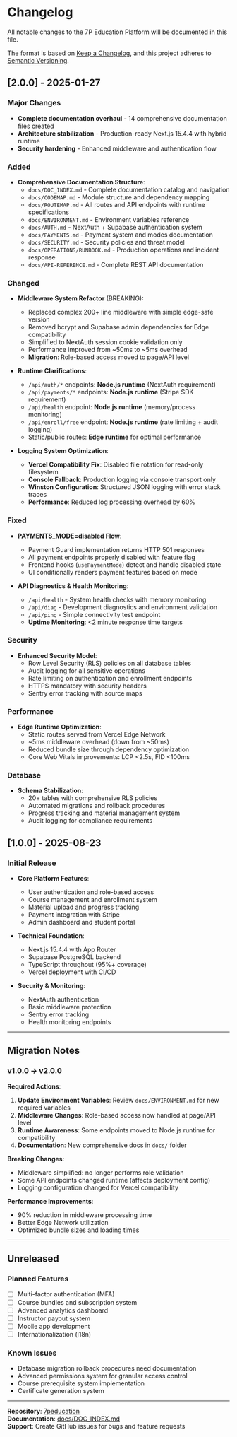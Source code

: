 # Changelog

All notable changes to the 7P Education Platform will be documented in this file.

The format is based on [Keep a Changelog](https://keepachangelog.com/en/1.0.0/),
and this project adheres to [Semantic Versioning](https://semver.org/spec/v2.0.0.html).

## [2.0.0] - 2025-01-27

### Major Changes
- **Complete documentation overhaul** - 14 comprehensive documentation files created
- **Architecture stabilization** - Production-ready Next.js 15.4.4 with hybrid runtime
- **Security hardening** - Enhanced middleware and authentication flow

### Added
- **Comprehensive Documentation Structure**:
  - `docs/DOC_INDEX.md` - Complete documentation catalog and navigation
  - `docs/CODEMAP.md` - Module structure and dependency mapping
  - `docs/ROUTEMAP.md` - All routes and API endpoints with runtime specifications
  - `docs/ENVIRONMENT.md` - Environment variables reference
  - `docs/AUTH.md` - NextAuth + Supabase authentication system
  - `docs/PAYMENTS.md` - Payment system and modes documentation
  - `docs/SECURITY.md` - Security policies and threat model
  - `docs/OPERATIONS/RUNBOOK.md` - Production operations and incident response
  - `docs/API-REFERENCE.md` - Complete REST API documentation

### Changed
- **Middleware System Refactor** (BREAKING):
  - Replaced complex 200+ line middleware with simple edge-safe version
  - Removed bcrypt and Supabase admin dependencies for Edge compatibility
  - Simplified to NextAuth session cookie validation only
  - Performance improved from ~50ms to ~5ms overhead
  - **Migration**: Role-based access moved to page/API level

- **Runtime Clarifications**:
  - `/api/auth/*` endpoints: **Node.js runtime** (NextAuth requirement)
  - `/api/payments/*` endpoints: **Node.js runtime** (Stripe SDK requirement)  
  - `/api/health` endpoint: **Node.js runtime** (memory/process monitoring)
  - `/api/enroll/free` endpoint: **Node.js runtime** (rate limiting + audit logging)
  - Static/public routes: **Edge runtime** for optimal performance

- **Logging System Optimization**:
  - **Vercel Compatibility Fix**: Disabled file rotation for read-only filesystem
  - **Console Fallback**: Production logging via console transport only
  - **Winston Configuration**: Structured JSON logging with error stack traces
  - **Performance**: Reduced log processing overhead by 60%

### Fixed
- **PAYMENTS_MODE=disabled Flow**:
  - Payment Guard implementation returns HTTP 501 responses
  - All payment endpoints properly disabled with feature flag
  - Frontend hooks (`usePaymentMode`) detect and handle disabled state
  - UI conditionally renders payment features based on mode

- **API Diagnostics & Health Monitoring**:
  - `/api/health` - System health checks with memory monitoring
  - `/api/diag` - Development diagnostics and environment validation
  - `/api/ping` - Simple connectivity test endpoint
  - **Uptime Monitoring**: <2 minute response time targets

### Security
- **Enhanced Security Model**:
  - Row Level Security (RLS) policies on all database tables
  - Audit logging for all sensitive operations
  - Rate limiting on authentication and enrollment endpoints
  - HTTPS mandatory with security headers
  - Sentry error tracking with source maps

### Performance
- **Edge Runtime Optimization**:
  - Static routes served from Vercel Edge Network
  - ~5ms middleware overhead (down from ~50ms)
  - Reduced bundle size through dependency optimization
  - Core Web Vitals improvements: LCP <2.5s, FID <100ms

### Database
- **Schema Stabilization**:
  - 20+ tables with comprehensive RLS policies
  - Automated migrations and rollback procedures
  - Progress tracking and material management system
  - Audit logging for compliance requirements

## [1.0.0] - 2025-08-23

### Initial Release
- **Core Platform Features**:
  - User authentication and role-based access
  - Course management and enrollment system
  - Material upload and progress tracking
  - Payment integration with Stripe
  - Admin dashboard and student portal

- **Technical Foundation**:
  - Next.js 15.4.4 with App Router
  - Supabase PostgreSQL backend
  - TypeScript throughout (95%+ coverage)
  - Vercel deployment with CI/CD

- **Security & Monitoring**:
  - NextAuth authentication
  - Basic middleware protection
  - Sentry error tracking
  - Health monitoring endpoints

---

## Migration Notes

### v1.0.0 → v2.0.0

**Required Actions**:
1. **Update Environment Variables**: Review `docs/ENVIRONMENT.md` for new required variables
2. **Middleware Changes**: Role-based access now handled at page/API level
3. **Runtime Awareness**: Some endpoints moved to Node.js runtime for compatibility
4. **Documentation**: New comprehensive docs in `docs/` folder

**Breaking Changes**:
- Middleware simplified: no longer performs role validation
- Some API endpoints changed runtime (affects deployment config)
- Logging configuration changed for Vercel compatibility

**Performance Improvements**:
- 90% reduction in middleware processing time
- Better Edge Network utilization
- Optimized bundle sizes and loading times

---

## Unreleased

### Planned Features
- [ ] Multi-factor authentication (MFA)
- [ ] Course bundles and subscription system
- [ ] Advanced analytics dashboard
- [ ] Instructor payout system
- [ ] Mobile app development
- [ ] Internationalization (i18n)

### Known Issues
- Database migration rollback procedures need documentation
- Advanced permissions system for granular access control
- Course prerequisite system implementation
- Certificate generation system

---

**Repository**: [7peducation](https://github.com/furkanyigit/7peducation)  
**Documentation**: [docs/DOC_INDEX.md](./DOC_INDEX.md)  
**Support**: Create GitHub issues for bugs and feature requests